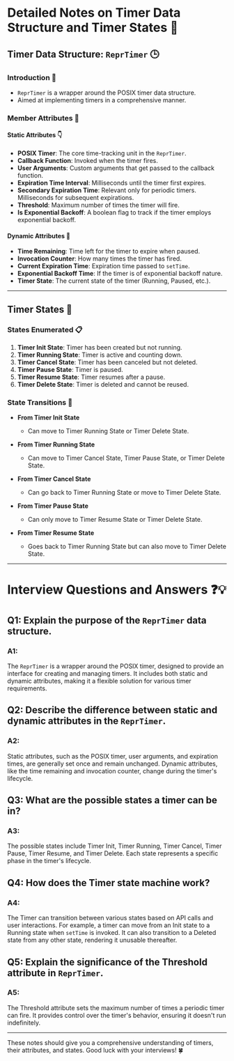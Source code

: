 
# Detailed Notes on Timer Data Structure and Timer States 📝

## Timer Data Structure: `ReprTimer` 🕒

### Introduction 🎯
- `ReprTimer` is a wrapper around the POSIX timer data structure.
- Aimed at implementing timers in a comprehensive manner.

### Member Attributes 🧱

#### Static Attributes 👇
- **POSIX Timer**: The core time-tracking unit in the `ReprTimer`.
- **Callback Function**: Invoked when the timer fires.
- **User Arguments**: Custom arguments that get passed to the callback function.
- **Expiration Time Interval**: Milliseconds until the timer first expires.
- **Secondary Expiration Time**: Relevant only for periodic timers. Milliseconds for subsequent expirations.
- **Threshold**: Maximum number of times the timer will fire.
- **Is Exponential Backoff**: A boolean flag to track if the timer employs exponential backoff.

#### Dynamic Attributes 🔄
- **Time Remaining**: Time left for the timer to expire when paused.
- **Invocation Counter**: How many times the timer has fired.
- **Current Expiration Time**: Expiration time passed to `setTime`.
- **Exponential Backoff Time**: If the timer is of exponential backoff nature.
- **Timer State**: The current state of the timer (Running, Paused, etc.).

---

## Timer States 🔄

### States Enumerated 📋
1. **Timer Init State**: Timer has been created but not running.
2. **Timer Running State**: Timer is active and counting down.
3. **Timer Cancel State**: Timer has been canceled but not deleted.
4. **Timer Pause State**: Timer is paused.
5. **Timer Resume State**: Timer resumes after a pause.
6. **Timer Delete State**: Timer is deleted and cannot be reused.

### State Transitions 🔄

- **From Timer Init State**
  - Can move to Timer Running State or Timer Delete State.
  
- **From Timer Running State**
  - Can move to Timer Cancel State, Timer Pause State, or Timer Delete State.
  
- **From Timer Cancel State**
  - Can go back to Timer Running State or move to Timer Delete State.
  
- **From Timer Pause State**
  - Can only move to Timer Resume State or Timer Delete State.
  
- **From Timer Resume State**
  - Goes back to Timer Running State but can also move to Timer Delete State.

---

# Interview Questions and Answers ❓💡

## Q1: Explain the purpose of the `ReprTimer` data structure. 
### A1: 
The `ReprTimer` is a wrapper around the POSIX timer, designed to provide an interface for creating and managing timers. It includes both static and dynamic attributes, making it a flexible solution for various timer requirements.

## Q2: Describe the difference between static and dynamic attributes in the `ReprTimer`.
### A2: 
Static attributes, such as the POSIX timer, user arguments, and expiration times, are generally set once and remain unchanged. Dynamic attributes, like the time remaining and invocation counter, change during the timer's lifecycle.

## Q3: What are the possible states a timer can be in?
### A3: 
The possible states include Timer Init, Timer Running, Timer Cancel, Timer Pause, Timer Resume, and Timer Delete. Each state represents a specific phase in the timer's lifecycle.

## Q4: How does the Timer state machine work? 
### A4: 
The Timer can transition between various states based on API calls and user interactions. For example, a timer can move from an Init state to a Running state when `setTime` is invoked. It can also transition to a Deleted state from any other state, rendering it unusable thereafter.

## Q5: Explain the significance of the Threshold attribute in `ReprTimer`.
### A5: 
The Threshold attribute sets the maximum number of times a periodic timer can fire. It provides control over the timer's behavior, ensuring it doesn't run indefinitely. 

---

These notes should give you a comprehensive understanding of timers, their attributes, and states. Good luck with your interviews! 🍀
